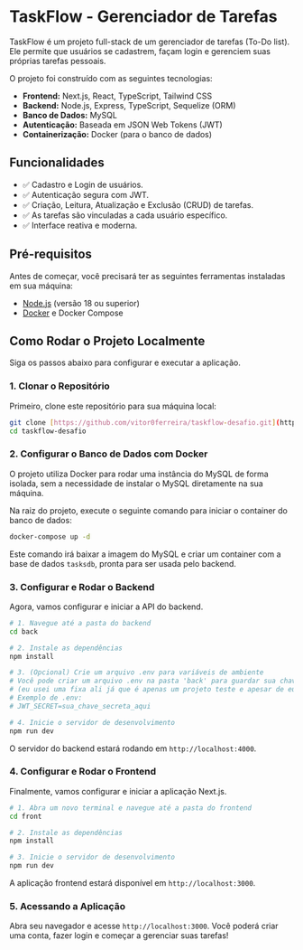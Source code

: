 # TaskFlow - Gerenciador de Tarefas

TaskFlow é um projeto full-stack de um gerenciador de tarefas (To-Do list). Ele permite que usuários se cadastrem, façam login e gerenciem suas próprias tarefas pessoais.

O projeto foi construído com as seguintes tecnologias:

* **Frontend:** Next.js, React, TypeScript, Tailwind CSS
* **Backend:** Node.js, Express, TypeScript, Sequelize (ORM)
* **Banco de Dados:** MySQL
* **Autenticação:** Baseada em JSON Web Tokens (JWT)
* **Containerização:** Docker (para o banco de dados)

## Funcionalidades

* ✅ Cadastro e Login de usuários.
* ✅ Autenticação segura com JWT.
* ✅ Criação, Leitura, Atualização e Exclusão (CRUD) de tarefas.
* ✅ As tarefas são vinculadas a cada usuário específico.
* ✅ Interface reativa e moderna.

## Pré-requisitos

Antes de começar, você precisará ter as seguintes ferramentas instaladas em sua máquina:

* [Node.js](https://nodejs.org/en/) (versão 18 ou superior)
* [Docker](https://www.docker.com/products/docker-desktop/) e Docker Compose

## Como Rodar o Projeto Localmente

Siga os passos abaixo para configurar e executar a aplicação.

### 1. Clonar o Repositório

Primeiro, clone este repositório para sua máquina local:

```bash
git clone [https://github.com/vitor0ferreira/taskflow-desafio.git](https://github.com/vitor0ferreira/taskflow-desafio.git)
cd taskflow-desafio
```

### 2. Configurar o Banco de Dados com Docker

O projeto utiliza Docker para rodar uma instância do MySQL de forma isolada, sem a necessidade de instalar o MySQL diretamente na sua máquina.

Na raiz do projeto, execute o seguinte comando para iniciar o container do banco de dados:

```bash
docker-compose up -d
```

Este comando irá baixar a imagem do MySQL e criar um container com a base de dados `tasksdb`, pronta para ser usada pelo backend.

### 3. Configurar e Rodar o Backend

Agora, vamos configurar e iniciar a API do backend.

```bash
# 1. Navegue até a pasta do backend
cd back

# 2. Instale as dependências
npm install

# 3. (Opcional) Crie um arquivo .env para variáveis de ambiente
# Você pode criar um arquivo .env na pasta 'back' para guardar sua chave secreta do JWT
# (eu usei uma fixa ali já que é apenas um projeto teste e apesar de eu dificultar umas coisas eu simplifiquei algumas, vai entender kk)
# Exemplo de .env:
# JWT_SECRET=sua_chave_secreta_aqui

# 4. Inicie o servidor de desenvolvimento
npm run dev
```

O servidor do backend estará rodando em `http://localhost:4000`.

### 4. Configurar e Rodar o Frontend

Finalmente, vamos configurar e iniciar a aplicação Next.js.

```bash
# 1. Abra um novo terminal e navegue até a pasta do frontend
cd front

# 2. Instale as dependências
npm install

# 3. Inicie o servidor de desenvolvimento
npm run dev
```

A aplicação frontend estará disponível em `http://localhost:3000`.

### 5. Acessando a Aplicação

Abra seu navegador e acesse `http://localhost:3000`. Você poderá criar uma conta, fazer login e começar a gerenciar suas tarefas!